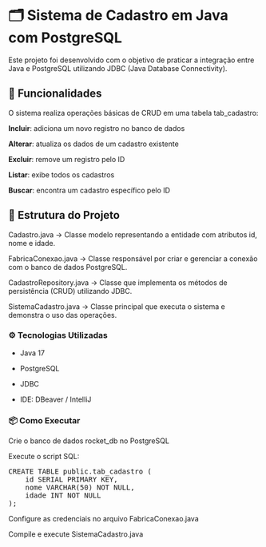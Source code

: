 # 🗂️ Sistema de Cadastro em Java com PostgreSQL

Este projeto foi desenvolvido com o objetivo de praticar a integração entre Java e PostgreSQL utilizando JDBC (Java Database Connectivity).

## 🚀 Funcionalidades

O sistema realiza operações básicas de CRUD em uma tabela tab_cadastro:

**Incluir**: adiciona um novo registro no banco de dados

**Alterar**: atualiza os dados de um cadastro existente

**Excluir**: remove um registro pelo ID

**Listar**: exibe todos os cadastros

**Buscar**: encontra um cadastro específico pelo ID

## 🧩 Estrutura do Projeto

Cadastro.java → Classe modelo representando a entidade com atributos id, nome e idade.

FabricaConexao.java → Classe responsável por criar e gerenciar a conexão com o banco de dados PostgreSQL.

CadastroRepository.java → Classe que implementa os métodos de persistência (CRUD) utilizando JDBC.

SistemaCadastro.java → Classe principal que executa o sistema e demonstra o uso das operações.

### ⚙️ Tecnologias Utilizadas

- Java 17

- PostgreSQL

- JDBC

- IDE: DBeaver / IntelliJ

### 📦 Como Executar

Crie o banco de dados rocket_db no PostgreSQL

Execute o script SQL:

<pre>CREATE TABLE public.tab_cadastro (
    id SERIAL PRIMARY KEY,
    nome VARCHAR(50) NOT NULL,
    idade INT NOT NULL
);</pre>


Configure as credenciais no arquivo FabricaConexao.java

Compile e execute SistemaCadastro.java

